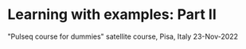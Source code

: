# Learning with examples: Part II

"Pulseq course for dummies" satellite course, Pisa, Italy 23-Nov-2022


